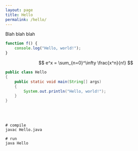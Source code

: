 ```yaml
---
layout: page
title: Hello
permalink: /hello/
---
```


Blah blah blah

```javascript
function f() {
    console.log("Hello, world!");
}
```

$$ e^x = \sum_{n=0}^\infty \frac{x^n}{n!} $$

<div id="sketch-container-2"></div>  

```java
public class Hello
{
    public static void main(String[] args)
    {
        System.out.println("Hello, world!");
    }
}
```

<br/>

<div id="sketch-container"></div>  

<br/>

```console
# compile
javac Hello.java

# run
java Hello
```

<script src="unit_circle.js"></script>
<script src="pyramid.js"></script>


